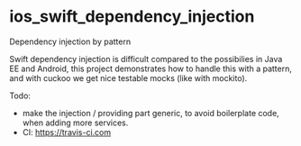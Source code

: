 # ios_swift_dependency_injection
Dependency injection by pattern

Swift dependency injection is difficult compared to the possibilies in Java EE and Android, this project demonstrates how to handle this with a pattern, and with cuckoo we get nice testable mocks (like with mockito).

Todo: 
 - make the injection / providing part generic, to avoid boilerplate code, when adding more services.
 - CI: https://travis-ci.com

